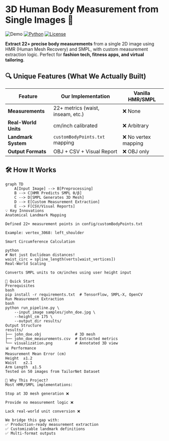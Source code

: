 # 3D Human Body Measurement from Single Images 🚀

![Demo](https://img.shields.io/badge/Demo-Live-green) [![Python](https://img.shields.io/badge/Python-3.8%2B-blue)](https://python.org) [![License](https://img.shields.io/badge/License-MIT-red)](LICENSE)

**Extract 22+ precise body measurements** from a single 2D image using HMR (Human Mesh Recovery) and SMPL, with custom measurement extraction logic. Perfect for **fashion tech, fitness apps, and virtual tailoring**.

## 🔍 Unique Features (What We Actually Built)

| Feature | Our Implementation | Vanilla HMR/SMPL |
|---------|--------------------|------------------|
| **Measurements** | 22+ metrics (waist, inseam, etc.) | ❌ None |
| **Real-World Units** | cm/inch calibrated | ❌ Arbitrary |
| **Landmark System** | `customBodyPoints.txt` mapping | ❌ No vertex mapping |
| **Output Formats** | OBJ + CSV + Visual Report | ❌ OBJ only |

## 🛠️ How It Works

```mermaid
graph TD
    A[Input Image] --> B[Preprocessing]
    B --> C[HMR Predicts SMPL θ/β]
    C --> D[SMPL Generates 3D Mesh]
    D --> E[Custom Measurement Extraction]
    E --> F[CSV/Visual Reports]
💡 Key Innovations
Anatomical Landmark Mapping

Defined 22+ measurement points in config/customBodyPoints.txt

Example: vertex_3068: left_shoulder

Smart Circumference Calculation

python
# Not just Euclidean distances!
waist_circ = spline_length(verts[waist_vertices])
Real-World Scaling

Converts SMPL units to cm/inches using user height input

🚀 Quick Start
Prerequisites
bash
pip install -r requirements.txt  # TensorFlow, SMPL-X, OpenCV
Run Measurement Extraction
bash
python run_pipeline.py \
    --input_image samples/john_doe.jpg \
    --height_cm 175 \
    --output_dir results/
Output Structure
results/
├── john_doe.obj               # 3D mesh
├── john_doe_measurements.csv  # Extracted metrics
└── visualization.png          # Annotated 3D view
📊 Performance
Measurement	Mean Error (cm)
Height	±1.2
Waist	±2.1
Arm Length	±1.5
Tested on 50 images from TailorNet Dataset

🤔 Why This Project?
Most HMR/SMPL implementations:

Stop at 3D mesh generation ❌

Provide no measurement logic ❌

Lack real-world unit conversion ❌

We bridge this gap with:
✅ Production-ready measurement extraction
✅ Customizable landmark definitions
✅ Multi-format outputs
